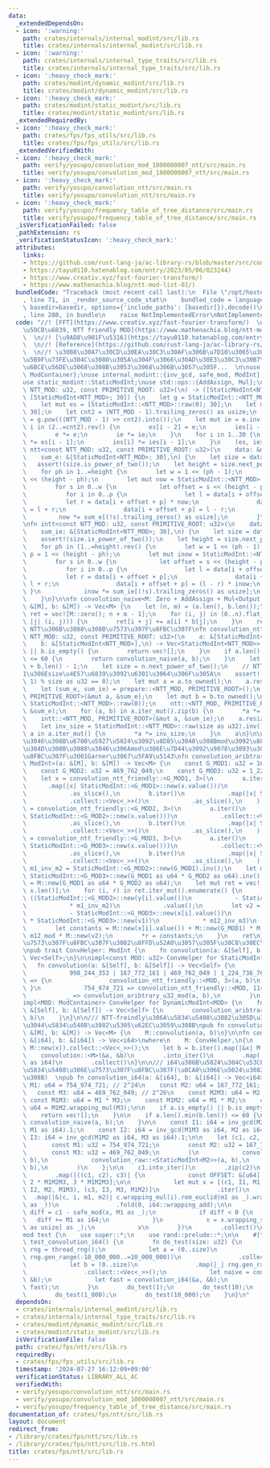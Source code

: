 ```yaml
---
data:
  _extendedDependsOn:
  - icon: ':warning:'
    path: crates/internals/internal_modint/src/lib.rs
    title: crates/internals/internal_modint/src/lib.rs
  - icon: ':warning:'
    path: crates/internals/internal_type_traits/src/lib.rs
    title: crates/internals/internal_type_traits/src/lib.rs
  - icon: ':heavy_check_mark:'
    path: crates/modint/dynamic_modint/src/lib.rs
    title: crates/modint/dynamic_modint/src/lib.rs
  - icon: ':heavy_check_mark:'
    path: crates/modint/static_modint/src/lib.rs
    title: crates/modint/static_modint/src/lib.rs
  _extendedRequiredBy:
  - icon: ':heavy_check_mark:'
    path: crates/fps/fps_utils/src/lib.rs
    title: crates/fps/fps_utils/src/lib.rs
  _extendedVerifiedWith:
  - icon: ':heavy_check_mark:'
    path: verify/yosupo/convolution_mod_1000000007_ntt/src/main.rs
    title: verify/yosupo/convolution_mod_1000000007_ntt/src/main.rs
  - icon: ':heavy_check_mark:'
    path: verify/yosupo/convolution_ntt/src/main.rs
    title: verify/yosupo/convolution_ntt/src/main.rs
  - icon: ':heavy_check_mark:'
    path: verify/yosupo/frequency_table_of_tree_distance/src/main.rs
    title: verify/yosupo/frequency_table_of_tree_distance/src/main.rs
  _isVerificationFailed: false
  _pathExtension: rs
  _verificationStatusIcon: ':heavy_check_mark:'
  attributes:
    links:
    - https://github.com/rust-lang-ja/ac-library-rs/blob/master/src/convolution.rs)
    - https://tayu0110.hatenablog.com/entry/2023/05/06/023244)
    - https://www.creativ.xyz/fast-fourier-transform/)
    - https://www.mathenachia.blog/ntt-mod-list-01/)
  bundledCode: "Traceback (most recent call last):\n  File \"/opt/hostedtoolcache/Python/3.10.14/x64/lib/python3.10/site-packages/onlinejudge_verify/documentation/build.py\"\
    , line 71, in _render_source_code_stat\n    bundled_code = language.bundle(stat.path,\
    \ basedir=basedir, options={'include_paths': [basedir]}).decode()\n  File \"/opt/hostedtoolcache/Python/3.10.14/x64/lib/python3.10/site-packages/onlinejudge_verify/languages/rust.py\"\
    , line 288, in bundle\n    raise NotImplementedError\nNotImplementedError\n"
  code: "//! [FFT](https://www.creativ.xyz/fast-fourier-transform/)  \n//! [\u539F\
    \u59CB\u6839, NTT friendly MOD](https://www.mathenachia.blog/ntt-mod-list-01/)\
    \  \n//! [\u9AD8\u901F\u5316](https://tayu0110.hatenablog.com/entry/2023/05/06/023244)\
    \  \n//! [Reference](https://github.com/rust-lang-ja/ac-library-rs/blob/master/src/convolution.rs)\
    \  \n//! \u30B8\u30A7\u30CD\u30EA\u30C3\u30AF\u306B\u7D10\u3065\u304Fstatic\u306E\
    \u5B9F\u73FE\u304C\u3080\u305A\u304F\u3066\u30AD\u30E3\u30C3\u30B7\u30E5\u306F\
    \u6BCE\u56DE\u3068\u308B\u3053\u3068\u306B\u3057\u305F...  \n\nuse dynamic_modint::{DynamicModInt,\
    \ ModContainer};\nuse internal_modint::{inv_gcd, safe_mod, ModInt};\nuse internal_type_traits::Zero;\n\
    use static_modint::StaticModInt;\nuse std::ops::{AddAssign, Mul};\n\nfn prepare<const\
    \ NTT_MOD: u32, const PRIMITIVE_ROOT: u32>(\n) -> ([StaticModInt<NTT_MOD>; 30],\
    \ [StaticModInt<NTT_MOD>; 30]) {\n    let g = StaticModInt::<NTT_MOD>::raw(PRIMITIVE_ROOT);\n\
    \    let mut es = [StaticModInt::<NTT_MOD>::raw(0); 30];\n    let mut ies = [StaticModInt::<NTT_MOD>::raw(0);\
    \ 30];\n    let cnt2 = (NTT_MOD - 1).trailing_zeros() as usize;\n    let mut e\
    \ = g.pow(((NTT_MOD - 1) >> cnt2).into());\n    let mut ie = e.inv();\n    for\
    \ i in (2..=cnt2).rev() {\n        es[i - 2] = e;\n        ies[i - 2] = ie;\n\
    \        e *= e;\n        ie *= ie;\n    }\n    for i in 1..30 {\n        es[i]\
    \ *= es[i - 1];\n        ies[i] *= ies[i - 1];\n    }\n    (es, ies)\n}\n\nfn\
    \ ntt<const NTT_MOD: u32, const PRIMITIVE_ROOT: u32>(\n    data: &mut [StaticModInt<NTT_MOD>],\n\
    \    sum_e: &[StaticModInt<NTT_MOD>; 30],\n) {\n    let size = data.len();\n \
    \   assert!(size.is_power_of_two());\n    let height = size.next_power_of_two().trailing_zeros();\n\
    \    for ph in 1..=height {\n        let w = 1 << (ph - 1);\n        let p = 1\
    \ << (height - ph);\n        let mut now = StaticModInt::<NTT_MOD>::raw(1);\n\
    \        for s in 0..w {\n            let offset = s << (height - ph + 1);\n \
    \           for i in 0..p {\n                let l = data[i + offset];\n     \
    \           let r = data[i + offset + p] * now;\n                data[i + offset]\
    \ = l + r;\n                data[i + offset + p] = l - r;\n            }\n   \
    \         now *= sum_e[(!s).trailing_zeros() as usize];\n        }\n    }\n}\n\
    \nfn intt<const NTT_MOD: u32, const PRIMITIVE_ROOT: u32>(\n    data: &mut [StaticModInt<NTT_MOD>],\n\
    \    sum_ie: &[StaticModInt<NTT_MOD>; 30],\n) {\n    let size = data.len();\n\
    \    assert!(size.is_power_of_two());\n    let height = size.next_power_of_two().trailing_zeros();\n\
    \    for ph in (1..=height).rev() {\n        let w = 1 << (ph - 1);\n        let\
    \ p = 1 << (height - ph);\n        let mut inow = StaticModInt::<NTT_MOD>::raw(1);\n\
    \        for s in 0..w {\n            let offset = s << (height - ph + 1);\n \
    \           for i in 0..p {\n                let l = data[i + offset];\n     \
    \           let r = data[i + offset + p];\n                data[i + offset] =\
    \ l + r;\n                data[i + offset + p] = (l - r) * inow;\n           \
    \ }\n            inow *= sum_ie[(!s).trailing_zeros() as usize];\n        }\n\
    \    }\n}\n\nfn convolution_naive<M: Zero + AddAssign + Mul<Output = M> + Copy>(a:\
    \ &[M], b: &[M]) -> Vec<M> {\n    let (n, m) = (a.len(), b.len());\n    let mut\
    \ ret = vec![M::zero(); n + m - 1];\n    for (i, j) in (0..n).flat_map(|i| (0..m).map(move\
    \ |j| (i, j))) {\n        ret[i + j] += a[i] * b[j];\n    }\n    ret\n}\n\n///\
    \ NTT\u306B\u3088\u308B\u7573\u307F\u8FBC\u307F\nfn convolution_ntt_friendly<const\
    \ NTT_MOD: u32, const PRIMITIVE_ROOT: u32>(\n    a: &[StaticModInt<NTT_MOD>],\n\
    \    b: &[StaticModInt<NTT_MOD>],\n) -> Vec<StaticModInt<NTT_MOD>> {\n    if a.is_empty()\
    \ || b.is_empty() {\n        return vec![];\n    }\n    if a.len().min(b.len())\
    \ <= 60 {\n        return convolution_naive(a, b);\n    }\n    let n = a.len()\
    \ + b.len() - 1;\n    let size = n.next_power_of_two();\n    // NTT_MOD\u306F\
    1\u306Esize\u4E57\u6839\u3092\u6301\u3064\u306F\u305A\n    assert!((NTT_MOD -\
    \ 1) % size as u32 == 0);\n    let mut a = a.to_owned();\n    a.resize(size, StaticModInt::<NTT_MOD>::raw(0));\n\
    \    let (sum_e, sum_ie) = prepare::<NTT_MOD, PRIMITIVE_ROOT>();\n    ntt::<NTT_MOD,\
    \ PRIMITIVE_ROOT>(&mut a, &sum_e);\n    let mut b = b.to_owned();\n    b.resize(size,\
    \ StaticModInt::<NTT_MOD>::raw(0));\n    ntt::<NTT_MOD, PRIMITIVE_ROOT>(&mut b,\
    \ &sum_e);\n    for (a, b) in a.iter_mut().zip(b) {\n        *a *= b;\n    }\n\
    \    intt::<NTT_MOD, PRIMITIVE_ROOT>(&mut a, &sum_ie);\n    a.resize(n, StaticModInt::<NTT_MOD>::raw(0));\n\
    \    let inv_size = StaticModInt::<NTT_MOD>::raw(size as u32).inv();\n    for\
    \ a in a.iter_mut() {\n        *a *= inv_size;\n    }\n    a\n}\n\n/// \u53D6\u308A\
    \u3046\u308B\u6700\u5927\u5024\u3092\u8D85\u3048\u308Bmod\u3092\u8868\u73FE\u3067\
    \u304D\u308B\u3088\u3046\u306Amod\u306E\u7D44\u3092\u9078\u3093\u3067\u7573\u307F\
    \u8FBC\u307F\u3001Garner\u3067\u5FA9\u5143\nfn convolution_aribtrary_u32_mod<M:\
    \ ModInt>(a: &[M], b: &[M]) -> Vec<M> {\n    const G_MOD1: u32 = 167_772_161;\n\
    \    const G_MOD2: u32 = 469_762_049;\n    const G_MOD3: u32 = 1_224_736_769;\n\
    \    let x = convolution_ntt_friendly::<G_MOD1, 3>(\n        a.iter()\n      \
    \      .map(|x| StaticModInt::<G_MOD1>::new(x.value()))\n            .collect::<Vec<_>>()\n\
    \            .as_slice(),\n        b.iter()\n            .map(|x| StaticModInt::<G_MOD1>::new(x.value()))\n\
    \            .collect::<Vec<_>>()\n            .as_slice(),\n    );\n    let y\
    \ = convolution_ntt_friendly::<G_MOD2, 3>(\n        a.iter()\n            .map(|x|\
    \ StaticModInt::<G_MOD2>::new(x.value()))\n            .collect::<Vec<_>>()\n\
    \            .as_slice(),\n        b.iter()\n            .map(|x| StaticModInt::<G_MOD2>::new(x.value()))\n\
    \            .collect::<Vec<_>>()\n            .as_slice(),\n    );\n    let z\
    \ = convolution_ntt_friendly::<G_MOD3, 3>(\n        a.iter()\n            .map(|x|\
    \ StaticModInt::<G_MOD3>::new(x.value()))\n            .collect::<Vec<_>>()\n\
    \            .as_slice(),\n        b.iter()\n            .map(|x| StaticModInt::<G_MOD3>::new(x.value()))\n\
    \            .collect::<Vec<_>>()\n            .as_slice(),\n    );\n\n    let\
    \ m1_inv_m2 = StaticModInt::<G_MOD2>::new(G_MOD1).inv();\n    let m12_inv_m3 =\
    \ StaticModInt::<G_MOD3>::new(G_MOD1 as u64 * G_MOD2 as u64).inv();\n    let m12_mod\
    \ = M::new(G_MOD1 as u64 * G_MOD2 as u64);\n    let mut ret = vec![M::raw(0);\
    \ x.len()];\n    for (i, r) in ret.iter_mut().enumerate() {\n        let v1 =\
    \ ((StaticModInt::<G_MOD2>::new(y[i].value())\n            - StaticModInt::<G_MOD2>::new(x[i].value()))\n\
    \            * m1_inv_m2)\n            .value();\n        let v2 = ((StaticModInt::<G_MOD3>::new(z[i].value())\n\
    \            - StaticModInt::<G_MOD3>::new(x[i].value())\n            - StaticModInt::<G_MOD3>::new(G_MOD1)\
    \ * StaticModInt::<G_MOD3>::new(v1))\n            * m12_inv_m3)\n            .value();\n\
    \        let constants = M::new(x[i].value()) + M::new(G_MOD1) * M::new(v1) +\
    \ m12_mod * M::new(v2);\n        *r = constants;\n    }\n    ret\n}\n\n/// ModInt\u306B\
    \u7573\u307F\u8FBC\u307F\u3082\u8FFD\u52A0\u3057\u305F\u30C8\u30EC\u30A4\u30C8\
    \npub trait ConvHelper: ModInt {\n    fn convolution(a: &[Self], b: &[Self]) ->\
    \ Vec<Self>;\n}\n\nimpl<const MOD: u32> ConvHelper for StaticModInt<MOD> {\n \
    \   fn convolution(a: &[Self], b: &[Self]) -> Vec<Self> {\n        match MOD {\n\
    \            998_244_353 | 167_772_161 | 469_762_049 | 1_224_736_769 | 4_194_304_001\
    \ => {\n                convolution_ntt_friendly::<MOD, 3>(a, b)\n           \
    \ }\n            754_974_721 => convolution_ntt_friendly::<MOD, 11>(a, b),\n \
    \           _ => convolution_aribtrary_u32_mod(a, b),\n        }\n    }\n}\n\n\
    impl<MOD: ModContainer> ConvHelper for DynamicModInt<MOD> {\n    fn convolution(a:\
    \ &[Self], b: &[Self]) -> Vec<Self> {\n        convolution_aribtrary_u32_mod(a,\
    \ b)\n    }\n}\n\n/// NTT-freindly\u306A\u5834\u5408\u3082\u305D\u3046\u3067\u306A\
    \u3044\u5834\u5408\u3082\u5305\u62EC\u3059\u308B\npub fn convolution<M: ConvHelper>(a:\
    \ &[M], b: &[M]) -> Vec<M> {\n    M::convolution(a, b)\n}\n\nfn convolution_raw<M>(a:\
    \ &[i64], b: &[i64]) -> Vec<i64>\nwhere\n    M: ConvHelper,\n{\n    let a = a.iter().map(|&x|\
    \ M::new(x)).collect::<Vec<_>>();\n    let b = b.iter().map(|&x| M::new(x)).collect::<Vec<_>>();\n\
    \    convolution::<M>(&a, &b)\n        .into_iter()\n        .map(|x| x.value()\
    \ as i64)\n        .collect()\n}\n\n/// i64\u306B\u5024\u304C\u53CE\u307E\u308B\
    \u5834\u5408\u306E\u7573\u307F\u8FBC\u307F(\u8CA0\u306E\u5024\u3082\u6271\u3048\
    \u308B)  \npub fn convolution_i64(a: &[i64], b: &[i64]) -> Vec<i64> {\n    const\
    \ M1: u64 = 754_974_721; // 2^24\n    const M2: u64 = 167_772_161; // 2^25\n \
    \   const M3: u64 = 469_762_049; // 2^26\n    const M2M3: u64 = M2 * M3;\n   \
    \ const M1M3: u64 = M1 * M3;\n    const M1M2: u64 = M1 * M2;\n    const M1M2M3:\
    \ u64 = M1M2.wrapping_mul(M3);\n\n    if a.is_empty() || b.is_empty() {\n    \
    \    return vec![];\n    }\n\n    if a.len().min(b.len()) <= 60 {\n        return\
    \ convolution_naive(a, b);\n    }\n\n    const I1: i64 = inv_gcd(M2M3 as i64,\
    \ M1 as i64).1;\n    const I2: i64 = inv_gcd(M1M3 as i64, M2 as i64).1;\n    const\
    \ I3: i64 = inv_gcd(M1M2 as i64, M3 as i64).1;\n\n    let (c1, c2, c3) = {\n \
    \       const M1: u32 = 754_974_721;\n        const M2: u32 = 167_772_161;\n \
    \       const M3: u32 = 469_762_049;\n        (\n            convolution_raw::<StaticModInt<M1>>(a,\
    \ b),\n            convolution_raw::<StaticModInt<M2>>(a, b),\n            convolution_raw::<StaticModInt<M3>>(a,\
    \ b),\n        )\n    };\n\n    c1.into_iter()\n        .zip(c2)\n        .zip(c3)\n\
    \        .map(|((c1, c2), c3)| {\n            const OFFSET: &[u64] = &[0, 0, M1M2M3,\
    \ 2 * M1M2M3, 3 * M1M2M3];\n\n            let mut x = [(c1, I1, M1, M2M3), (c2,\
    \ I2, M2, M1M3), (c3, I3, M3, M1M2)]\n                .iter()\n              \
    \  .map(|&(c, i, m1, m2)| c.wrapping_mul(i).rem_euclid(m1 as _).wrapping_mul(m2\
    \ as _))\n                .fold(0, i64::wrapping_add);\n\n            let mut\
    \ diff = c1 - safe_mod(x, M1 as _);\n            if diff < 0 {\n             \
    \   diff += M1 as i64;\n            }\n            x = x.wrapping_sub(OFFSET[diff.rem_euclid(5)\
    \ as usize] as _);\n            x\n        })\n        .collect()\n}\n\n#[cfg(test)]\n\
    mod test {\n    use super::*;\n    use rand::prelude::*;\n\n    #[test]\n    fn\
    \ test_convolution_i64() {\n        fn do_test(size: u32) {\n            let mut\
    \ rng = thread_rng();\n            let a = (0..size)\n                .map(|_|\
    \ rng.gen_range(-10_000_000..=10_000_000))\n                .collect::<Vec<_>>();\n\
    \            let b = (0..size)\n                .map(|_| rng.gen_range(-10_000_000..=10_000_000))\n\
    \                .collect::<Vec<_>>();\n            let naive = convolution_naive(&a,\
    \ &b);\n            let fast = convolution_i64(&a, &b);\n            assert_eq!(naive,\
    \ fast);\n        }\n        do_test(1);\n        do_test(10);\n        do_test(100);\n\
    \        do_test(1_000);\n        do_test(10_000);\n    }\n}\n"
  dependsOn:
  - crates/internals/internal_modint/src/lib.rs
  - crates/internals/internal_type_traits/src/lib.rs
  - crates/modint/dynamic_modint/src/lib.rs
  - crates/modint/static_modint/src/lib.rs
  isVerificationFile: false
  path: crates/fps/ntt/src/lib.rs
  requiredBy:
  - crates/fps/fps_utils/src/lib.rs
  timestamp: '2024-07-27 16:12:09+09:00'
  verificationStatus: LIBRARY_ALL_AC
  verifiedWith:
  - verify/yosupo/convolution_ntt/src/main.rs
  - verify/yosupo/convolution_mod_1000000007_ntt/src/main.rs
  - verify/yosupo/frequency_table_of_tree_distance/src/main.rs
documentation_of: crates/fps/ntt/src/lib.rs
layout: document
redirect_from:
- /library/crates/fps/ntt/src/lib.rs
- /library/crates/fps/ntt/src/lib.rs.html
title: crates/fps/ntt/src/lib.rs
---
```

